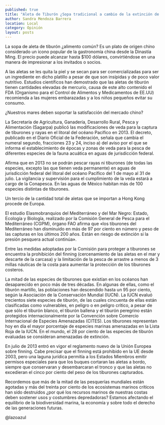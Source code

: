 ```yaml
---
published: true
title: "Aleta de Tiburón ¿Sopa tradicional a cambio de la extinción de una especie?"
author: Sandra Mendoza Barrera
location: Local
category: Opinión
layout: posts
---
```


La sopa de aleta de tiburón ¿alimento común? Es un plato de origen chino considerado un icono popular de la gastronomía china desde la Dinastía Ming. El precio puede alcanzar hasta $100 dólares, convirtiéndose en una manera de impresionar a los invitados o socios.

A las aletas se les quita la piel y se secan para ser comercializadas para ser un ingrediente en dicho platillo a pesar de que son insípidas y de poco valor nutritivo. Estudios científicos han demostrado que las aletas de tiburón tienen cantidades elevadas de mercurio,  causa de este alto contenido el FDA (Organismo para el Control de Alimentos y Medicamentos de EE.UU) recomienda a las mujeres embarazadas y a los niños pequeños  evitar su consumo.

¿Nuestros mares deben soportar la satisfacción del mercado chino?

La Secretaría de Agricultura, Ganadería, Desarrollo Rural, Pesca y Alimentación (Sagarpa) publicó las modificaciones de veda para la captura de tiburones y rayas en el litoral del océano Pacífico en 2013. El decreto, publicado en el Diario Oficial de la Federación, señala que cambia el numeral segundo, fracciones 23 y 24, inciso a) del aviso por el que se informa el establecimiento de épocas y zonas de veda para la pesca de diferentes especies de la fauna acuática en aguas de jurisdicción federal.

Afirma que en 2013 no se podrán pescar rayas ni tiburones (de todas las especies, excepto las que tienen veda permanente) en aguas de jurisdicción federal del litoral del océano Pacífico del 1 de mayo al 31 de julio. La vigilancia y supervisión para el cumplimiento de la veda estará a cargo de la Conapesca. En las aguas de México habitan más de 100 especies distintas de tiburones.

Un tercio de la cantidad total de aletas que se importan a Hong Kong procede de Europa.

El estudio Elasmobranquios del Mediterráneo y del Mar Negro: Estado, Ecología y Biología, realizado por la Comisión General de Pesca para el Mediterráneo (CGPM), órgano FAO afirma que «los tiburones del Mediterráneo han disminuido en más de 97 por ciento en número y peso de las capturas en los últimos 200 años. Están en riesgo de extinción si la presión pesquera actual continúa». 

Entre las medidas adoptadas por la Comisión para proteger a tiburones se encuentra la prohibición del finning (cercenamiento de las aletas en el mar y descarte de la carcasa) y la limitación de la pesca de arrastre a menos de 3 millas náuticas de la costa para aumentar la protección de los tiburones costeros.

La mitad de las especies de tiburones que existían en los océanos han desaparecido en poco más de tres décadas. En algunas de ellas, como el tiburón martillo, las poblaciones han descendido hasta un 95 por ciento, según la Asociación de la Conservación Mundial (IUCN). La IUCN evaluó trecientos siete especies de tiburón, de las cuales cincuenta de ellas están clasificadas como vulnerables, en peligro o en peligro crítico, a pesar de que sólo el tiburón blanco, el tiburón ballena y el tiburón peregrino están protegidos internacionalmente por la Convención sobre Comercio Internacional de Especies Amenazadas (CITES). Los tiburones representan hoy en día el mayor porcentaje de especies marinas amenazadas en la Lista Roja de la IUCN. En el mundo, el 28 por ciento de las especies de tiburón evaluadas se consideran amenazadas de extinción.

En julio de 2013 entró en vigor el reglamento nuevo de la Unión Europea sobre finning. Cabe precisar que el finning está prohibido en la UE desde 2003, pero una laguna jurídica permitía a los Estados Miembros emitir permisos especiales para que los buques cortaran las aletas a bordo, siempre que conservaran y desembarcaran el tronco y que las aletas no excedieran el cinco por ciento del peso de los tiburones capturados.

Recordemos que más de la mitad de las pesquerías mundiales están agotadas y más del treinta por ciento de los ecosistemas marinos críticos han sido destruidos ¿por qué los recursos marinos de nuestras costas deben sostener usos y costumbres  depredadoras?  Estamos afectando el equilibrio de la biodiversidad marina, la economía y sobre todo el derecho de las generaciones futuras. 

@lazoazul    

